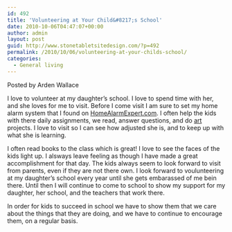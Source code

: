 ```yaml
---
id: 492
title: 'Volunteering at Your Child&#8217;s School'
date: 2010-10-06T04:47:07+00:00
author: admin
layout: post
guid: http://www.stonetabletsitedesign.com/?p=492
permalink: /2010/10/06/volunteering-at-your-childs-school/
categories:
  - General living
---
```

Posted by Arden Wallace

I love to volunteer at my daughter&#8217;s school. I love to spend time with her, and she loves for me to visit. Before I come visit I am sure to set my home alarm system that I found on [HomeAlarmExpert.com](http://www.homealarmexpert.com/alarms-for-the-home/ "Click here for HomeAlarmExpert.com page"). I often help the kids with there daily assignments, we read, answer questions, and do [art](http://fallonandrosof.blogspot.com/) projects. I love to visit so I can see how adjusted she is, and to keep up with what she is learning.

I often read books to the class which is great! I love to see the faces of the kids light up. I alsways leave feeling as though I have made a great accomplishment for that day. The kids always seem to look forward to visit from parents, even if they are not there own. I look forward to voulunteering at my daughter&#8217;s school every year until she gets embarassed of me bein there. Until then I will continue to come to school to show my support for my daughter, her school, and the teachers that work there.

In order for kids to succeed in school we have to show them that we care about the things that they are doing, and we have to continue to encourage them, on a regular basis.